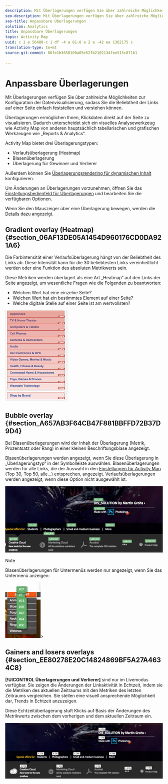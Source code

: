 ```yaml
---
description: Mit Überlagerungen verfügen Sie über zahlreiche Möglichkeiten zur Konfiguration der Datenvisualisierung, sodass Sie die Beliebtheit der Links auf einer Seite einfach feststellen und verstehen können.
seo-description: Mit Überlagerungen verfügen Sie über zahlreiche Möglichkeiten zur Konfiguration der Datenvisualisierung, sodass Sie die Beliebtheit der Links auf einer Seite einfach feststellen und verstehen können.
seo-title: Anpassbare Überlagerungen
solution: Analytics
title: Anpassbare Überlagerungen
topic: Activity Map
uuid: c 1 e 56480-c 1 df -4 a 81-8 a 2 a -42 ea 1362175 c
translation-type: tm+mt
source-git-commit: 86fe1b3650100a05e52fb2102134fee515c871b1

---
```



# Anpassbare Überlagerungen

Mit Überlagerungen verfügen Sie über zahlreiche Möglichkeiten zur Konfiguration der Datenvisualisierung, sodass Sie die Beliebtheit der Links auf einer Seite einfach feststellen und verstehen können.

Überlagerungen ermöglichen Ihnen, Klickdaten direkt auf der Seite zu visualisieren. Dadurch unterscheidet sich ein visuelles Analysewerkzeug wie Activity Map von anderen hauptsächlich tabellarischen und grafischen Werkzeugen wie „Reports &amp; Analytics“.

Activity Map bietet drei Überlagerungstypen:

* Verlaufsüberlagerung (Heatmap)
* Blasenüberlagerung
* Überlagerung für Gewinner und Verlierer

Außerdem können Sie [Überlagerungsrendering für dynamischen Inhalt](/help/analyze/activity-map/activitymap-link-tracking/activitymap-stl-track-custom-elements.md) konfigurieren.

Um Änderungen an Überlagerungen vorzunehmen, öffnen Sie das [Einstellungsbedienfeld für Überlagerungen](/help/analyze/activity-map/activitymap-overlay-settings.md) und bearbeiten Sie die verfügbaren Optionen.

Wenn Sie den Mauszeiger über eine Überlagerung bewegen, werden die [Details](/help/analyze/activity-map/activitymap-overlay-details.md) dazu angezeigt.

## Gradient overlay (Heatmap) {#section_06AF13DE05A1454D960176CD0DA921A6}

Die Farbintensität einer Verlaufsüberlagerung hängt von der Beliebtheit des Links ab. Diese Intensität kann für die 30 beliebtesten Links vereinheitlicht werden oder eine Funktion des absoluten Metrikwerts sein.

Diese Metriken werden überlagert als eine Art „Heatmap“ auf den Links der Seite angezeigt, um wesentliche Fragen wie die Folgenden zu beantworten:

* Welchen Wert hat eine einzelne Seite?
* Welchen Wert hat ein bestimmtes Element auf einer Seite?
* Welche digitale Stelle auf einer Seite ist am wertvollsten?

![](assets/gradient.png)

## Bubble overlay {#section_A657AB3F64CB47F881BBFFD72B37D9D4}

Bei Blasenüberlagerungen wird der Inhalt der Überlagerung (Metrik, Prozentsatz oder Rang) in einer kleinen Beschriftungsblase angezeigt.

Blasenüberlagerungen werden angezeigt, wenn Sie diese Überlagerung in „Überlagerungstyp“ in der Symbolleiste auswählen. Blasenüberlagerungen werden für alle Links, die der Auswahl in den [Einstellungen für Activity Map](/help/analyze/activity-map/activitymap-overlay-settings.md) (Top 30, Top 50, alle...) entsprechen, angezeigt. Verlaufsüberlagerungen werden angezeigt, wenn diese Option nicht ausgewählt ist.

![](assets/bubble_overlay.png)

>[!NOTE]
>
>Blasenüberlagerungen für Untermenüs werden nur angezeigt, wenn Sie das Untermenü anzeigen:
>
>![](assets/bubbles_submenu.png)&gt;

## Gainers and losers overlays {#section_EE80278E20C14824869BF5A27A4634C8}

**[!UICONTROL Überlagerungen und Verlierer]** sind nur im Livemodus verfügbar. Sie zeigen die Änderungen der Linkaktivität in Echtzeit, indem sie die Metriken des aktuellen Zeitraums mit den Metriken des letzten Zeitraums vergleichen. Sie stellen eine visuell ansprechende Möglichkeit dar, Trends in Echtzeit anzuzeigen.

Diese Echtzeitüberlagerung stuft Klicks auf Basis der Änderungen des Metrikwerts zwischen dem vorherigen und dem aktuellen Zeitraum ein.

![](assets/gainers_losers.png)

